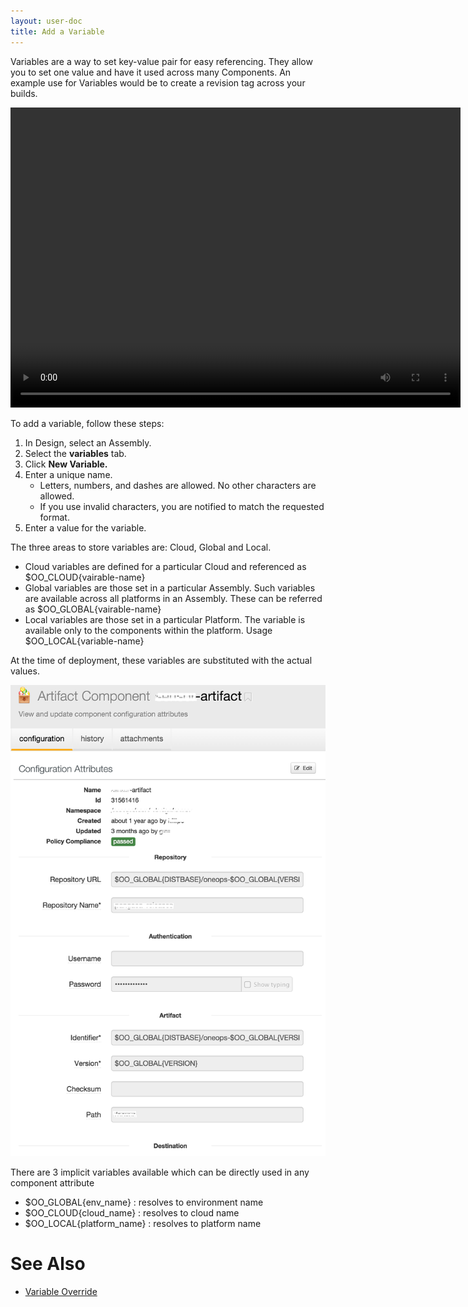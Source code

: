 ```yaml
---
layout: user-doc
title: Add a Variable
---
```


Variables are a way to set key-value pair for easy referencing. They allow you to set one value and have it used across many Components. An example use for Variables would be to create a revision tag across your builds.

<video width="720" height="480" preload="metadata" controls="" class="grovo-video">
    <source src="http://videos.grovo.com/walmart-oneops-0215_adding-variables-to-your-design_4668.webm?vpv=1" type="video/webm">
    Your browser does not implement HTML5 video.
</video>

To add a variable, follow these steps:


1. In Design, select an Assembly.
2. Select the **variables** tab.
3. Click **New Variable.**
4. Enter a unique name.
    * Letters, numbers, and dashes are allowed. No other characters are allowed.
    * If you use invalid characters, you are notified to match the requested format.
5. Enter a value for the variable.


The three areas to store variables are: Cloud, Global and Local.


* Cloud variables are defined for a particular Cloud and referenced as $OO_CLOUD{vairable-name}
* Global variables are those set in a particular Assembly. Such variables are available across all platforms in an Assembly. These can be referred as $OO_GLOBAL{vairable-name}
* Local variables are those set in a particular Platform. The variable is available only to the components within the platform. Usage $OO_LOCAL{variable-name}

At the time of deployment, these variables are substituted with the actual values.


![Variable Usage](/assets/docs/local/images/variable-usage.png)


There are 3 implicit variables available which can be directly used in any component attribute


* $OO_GLOBAL{env_name} : resolves to environment name
* $OO_CLOUD{cloud_name} : resolves to cloud name
* $OO_LOCAL{platform_name} : resolves to platform name

# See Also

* <a href="./avoid-override-variables.html">Variable Override</a>
